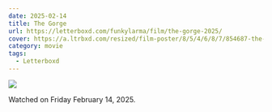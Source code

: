```yaml
---
date: 2025-02-14
title: The Gorge
url: https://letterboxd.com/funkylarma/film/the-gorge-2025/
cover: https://a.ltrbxd.com/resized/film-poster/8/5/4/6/8/7/854687-the-gorge-2025-0-600-0-900-crop.jpg?v=fca29e60dd
category: movie
tags:
  - Letterboxd
---
```


![](https://a.ltrbxd.com/resized/film-poster/8/5/4/6/8/7/854687-the-gorge-2025-0-600-0-900-crop.jpg?v=fca29e60dd)

Watched on Friday February 14, 2025.
